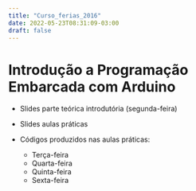 ```yaml
---
title: "Curso_ferias_2016"
date: 2022-05-23T08:31:09-03:00
draft: false
---
```


# Introdução a Programação Embarcada com Arduino

- Slides parte teórica introdutória (segunda-feira)
- Slides aulas práticas

- Códigos produzidos nas aulas práticas:
  - Terça-feira
  - Quarta-feira
  - Quinta-feira
  - Sexta-feira